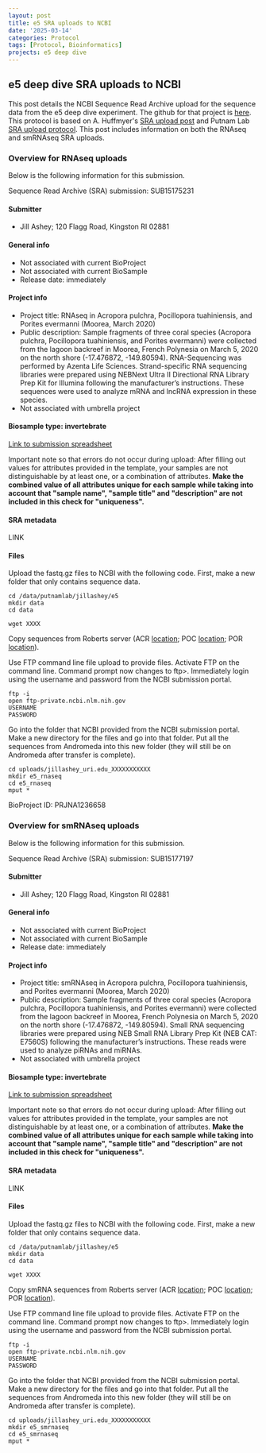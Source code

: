 ```yaml
---
layout: post
title: e5 SRA uploads to NCBI
date: '2025-03-14'
categories: Protocol
tags: [Protocol, Bioinformatics]
projects: e5 deep dive
---
```


## e5 deep dive SRA uploads to NCBI

This post details the NCBI Sequence Read Archive upload for the sequence data from the e5 deep dive experiment. The github for that project is [here](https://github.com/urol-e5/deep-dive). This protocol is based on A. Huffmyer's [SRA upload post](https://ahuffmyer.github.io/ASH_Putnam_Lab_Notebook/SRA-Uploads-10-November-2022/) and Putnam Lab [SRA upload protocol](https://github.com/Putnam-Lab/Lab_Management/blob/master/Bioinformatics_%26_Coding/Data_Mangament/SRA-Upload_Protocol.md). This post includes information on both the RNAseq and smRNAseq SRA uploads. 

### Overview for RNAseq uploads 

Below is the following information for this submission. 

Sequence Read Archive (SRA) submission: SUB15175231

#### Submitter

- Jill Ashey; 120 Flagg Road, Kingston RI 02881

#### General info 

- Not associated with current BioProject 
- Not associated with current BioSample
- Release date: immediately 

#### Project info

- Project title: RNAseq in Acropora pulchra, Pocillopora tuahiniensis, and Porites evermanni (Moorea, March 2020)
- Public description: Sample fragments of three coral species (Acropora pulchra, Pocillopora tuahiniensis, and Porites evermanni) were collected from the lagoon backreef in Moorea, French Polynesia on March 5, 2020 on the north shore (-17.476872, -149.80594). RNA-Sequencing was performed by Azenta Life Sciences. Strand-specific RNA sequencing libraries were prepared using NEBNext Ultra II Directional RNA Library Prep Kit for Illumina following the manufacturer’s instructions. These sequences were used to analyze mRNA and lncRNA expression in these species.
- Not associated with umbrella project

#### Biosample type: invertebrate 

[Link to submission spreadsheet](XXXXXXX)

Important note so that errors do not occur during upload: After filling out values for attributes provided in the template, your samples are not distinguishable by at least one, or a combination of attributes. **Make the combined value of all attributes unique for each sample while taking into account that "sample name", "sample title" and "description" are not included in this check for "uniqueness".**

#### SRA metadata 

LINK

#### Files 

Upload the fastq.gz files to NCBI with the following code. First, make a new folder that only contains sequence data.

```
cd /data/putnamlab/jillashey/e5
mkdir data 
cd data 

wget XXXX
```

Copy sequences from Roberts server (ACR [location](https://owl.fish.washington.edu/nightingales/A_pulchra/30-789513166/); POC [location](https://owl.fish.washington.edu/nightingales/P_meandrina/30-789513166/); POR [location](https://owl.fish.washington.edu/nightingales/P_evermanni/30-852430235/)). 

Use FTP command line file upload to provide files. Activate FTP on the command line. Command prompt now changes to ftp>. Immediately login using the username and password from the NCBI submission portal.

```
ftp -i
open ftp-private.ncbi.nlm.nih.gov
USERNAME
PASSWORD 
```

Go into the folder that NCBI provided from the NCBI submission portal. Make a new directory for the files and go into that folder. Put all the sequences from Andromeda into this new folder (they will still be on Andromeda after transfer is complete).

```
cd uploads/jillashey_uri.edu_XXXXXXXXXXX
mkdir e5_rnaseq
cd e5_rnaseq
mput *
```

BioProject ID: PRJNA1236658

### Overview for smRNAseq uploads 

Below is the following information for this submission. 

Sequence Read Archive (SRA) submission: SUB15177197

#### Submitter

- Jill Ashey; 120 Flagg Road, Kingston RI 02881

#### General info 

- Not associated with current BioProject 
- Not associated with current BioSample
- Release date: immediately 

#### Project info

- Project title: smRNAseq in Acropora pulchra, Pocillopora tuahiniensis, and Porites evermanni (Moorea, March 2020)
- Public description: Sample fragments of three coral species (Acropora pulchra, Pocillopora tuahiniensis, and Porites evermanni) were collected from the lagoon backreef in Moorea, French Polynesia on March 5, 2020 on the north shore (-17.476872, -149.80594). Small RNA sequencing libraries were prepared using NEB Small RNA Library Prep Kit (NEB CAT: E7560S) following the manufacturer’s instructions. These reads were used to analyze piRNAs and miRNAs. 
- Not associated with umbrella project

#### Biosample type: invertebrate 

[Link to submission spreadsheet](XXXXXXX)

Important note so that errors do not occur during upload: After filling out values for attributes provided in the template, your samples are not distinguishable by at least one, or a combination of attributes. **Make the combined value of all attributes unique for each sample while taking into account that "sample name", "sample title" and "description" are not included in this check for "uniqueness".**

#### SRA metadata 

LINK

#### Files 

Upload the fastq.gz files to NCBI with the following code. First, make a new folder that only contains sequence data.

```
cd /data/putnamlab/jillashey/e5
mkdir data 
cd data 

wget XXXX
```

Copy smRNA sequences from Roberts server (ACR [location](https://owl.fish.washington.edu/nightingales/A_pulchra/30-852430235/); POC [location](https://owl.fish.washington.edu/nightingales/P_meandrina/30-852430235/); POR [location](https://owl.fish.washington.edu/nightingales/P_evermanni/30-852430235/)). 

Use FTP command line file upload to provide files. Activate FTP on the command line. Command prompt now changes to ftp>. Immediately login using the username and password from the NCBI submission portal.

```
ftp -i
open ftp-private.ncbi.nlm.nih.gov
USERNAME
PASSWORD 
```

Go into the folder that NCBI provided from the NCBI submission portal. Make a new directory for the files and go into that folder. Put all the sequences from Andromeda into this new folder (they will still be on Andromeda after transfer is complete).

```
cd uploads/jillashey_uri.edu_XXXXXXXXXXX
mkdir e5_smrnaseq
cd e5_smrnaseq
mput *
```

